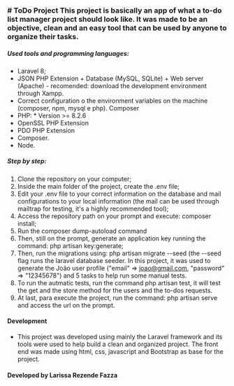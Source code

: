 <p align="center"></p>
<h3 align="left">
# ToDo Project
  This project is basically an app of what a to-do list manager project should look like. It was made to be an objective, clean and an easy tool that can be used by anyone to organize their tasks.

##### Used tools and programming languages: 
* Laravel 8;
* JSON PHP Extension + Database (MySQL, SQLite) + Web server (Apache) - recomended: download the development environment through Xampp.
* Correct configuration o the environment variables on the machine (composer, npm, mysql e php).
Composer
* PHP: * Version >= 8.2.6
* OpenSSL PHP Extension 
* PDO PHP Extension 
* Composer.
* Node.

##### Step by step:
1. Clone the repository on your computer;
2. Inside the main folder of the project, create the .env file; 
3. Edit your .env file to your correct information on the database and mail configurations to your local information (the mail can be used through mailtrap for testing, it's a highly recommended tool);
4. Access the repository path on your prompt and execute: composer install;
5. Run the composer dump-autoload command
6. Then, still on the prompt, generate an application key running the command: php artisan key:generate;
7. Then, run the migrations using: php artisan migrate --seed (the --seed flag runs the laravel database seeder. In this project, it was used to generate the João user profile ("email" => joao@gmail.com, "password" => "12345678") and 5 tasks to help run some manual tests.
8. To run the autmatic tests, run the command php artisan test, it will test the get and the store method for the users and the to-dos requests.
9. At last, para execute the project, run the command: php artisan serve and access the url on the prompt.

#### Development 

* This project was developed using mainly the Laravel framework and its tools were used to help build a clean and organized project. The front end was made using html, css, javascript and Bootstrap as base for the project.

#### Developed by Larissa Rezende Fazza ####
